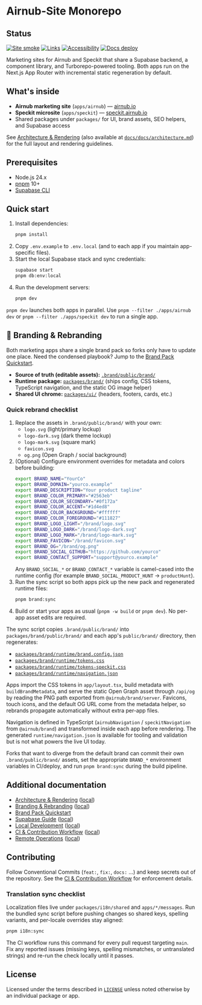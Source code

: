 # Airnub-Site Monorepo

## Status

[![Site smoke](https://github.com/airnub/airnub-site/actions/workflows/site-smoke.yml/badge.svg)](../../actions/workflows/site-smoke.yml)
[![Links](https://github.com/airnub/airnub-site/actions/workflows/links.yml/badge.svg)](../../actions/workflows/links.yml)
[![Accessibility](https://github.com/airnub/airnub-site/actions/workflows/a11y.yml/badge.svg)](../../actions/workflows/a11y.yml)
[![Docs deploy](https://github.com/airnub/airnub-site/actions/workflows/deploy-docs.yml/badge.svg)](../../actions/workflows/deploy-docs.yml)

Marketing sites for Airnub and Speckit that share a Supabase backend, a component library, and Turborepo-powered tooling. Both apps run on the Next.js App Router with incremental static regeneration by default.

## What's inside

- **Airnub marketing site** (`apps/airnub`) — [airnub.io](https://airnub.io)
- **Speckit microsite** (`apps/speckit`) — [speckit.airnub.io](https://speckit.airnub.io)
- Shared packages under `packages/` for UI, brand assets, SEO helpers, and Supabase access

See [Architecture & Rendering](https://airnub.github.io/airnub-site/docs/architecture) (also available at [`docs/docs/architecture.md`](docs/docs/architecture.md)) for the full layout and rendering guidelines.

## Prerequisites

- Node.js 24.x
- [pnpm](https://pnpm.io/) 10+
- [Supabase CLI](https://supabase.com/docs/guides/cli)

## Quick start

1. Install dependencies:
   ```bash
   pnpm install
   ```
2. Copy `.env.example` to `.env.local` (and to each app if you maintain app-specific files).
3. Start the local Supabase stack and sync credentials:
   ```bash
   supabase start
   pnpm db:env:local
   ```
4. Run the development servers:
   ```bash
   pnpm dev
   ```

`pnpm dev` launches both apps in parallel. Use `pnpm --filter ./apps/airnub dev` or `pnpm --filter ./apps/speckit dev` to run a single app.

## 🎨 Branding & Rebranding

Both marketing apps share a single brand pack so forks only have to update one place. Need the condensed playbook? Jump to the [Brand Pack Quickstart](packages/brand/QUICKSTART.md).

- **Source of truth (editable assets):** [`.brand/public/brand/`](.brand/public/brand/)
- **Runtime package:** [`packages/brand/`](packages/brand/) (ships config, CSS tokens, TypeScript navigation, and the static OG image helper)
- **Shared UI chrome:** [`packages/ui/`](packages/ui/) (headers, footers, cards, etc.)

### Quick rebrand checklist

1. Replace the assets in `.brand/public/brand/` with your own:
   - `logo.svg` (light/primary lockup)
   - `logo-dark.svg` (dark theme lockup)
   - `logo-mark.svg` (square mark)
   - `favicon.svg`
   - `og.png` (Open Graph / social background)
2. (Optional) Configure environment overrides for metadata and colors before building:
   ```bash
   export BRAND_NAME="YourCo"
   export BRAND_DOMAIN="yourco.example"
   export BRAND_DESCRIPTION="Your product tagline"
   export BRAND_COLOR_PRIMARY="#2563eb"
   export BRAND_COLOR_SECONDARY="#0f172a"
   export BRAND_COLOR_ACCENT="#1d4ed8"
   export BRAND_COLOR_BACKGROUND="#ffffff"
   export BRAND_COLOR_FOREGROUND="#111827"
   export BRAND_LOGO_LIGHT="/brand/logo.svg"
   export BRAND_LOGO_DARK="/brand/logo-dark.svg"
   export BRAND_LOGO_MARK="/brand/logo-mark.svg"
   export BRAND_FAVICON="/brand/favicon.svg"
   export BRAND_OG="/brand/og.png"
   export BRAND_SOCIAL_GITHUB="https://github.com/yourco"
   export BRAND_CONTACT_SUPPORT="support@yourco.example"
   ```
   Any `BRAND_SOCIAL_*` or `BRAND_CONTACT_*` variable is camel-cased into the runtime config (for example `BRAND_SOCIAL_PRODUCT_HUNT` → `productHunt`).
3. Run the sync script so both apps pick up the new pack and regenerated runtime files:
   ```bash
   pnpm brand:sync
   ```
4. Build or start your apps as usual (`pnpm -w build` or `pnpm dev`). No per-app asset edits are required.

The sync script copies `.brand/public/brand/` into `packages/brand/public/brand/` and each app's `public/brand/` directory, then regenerates:

- [`packages/brand/runtime/brand.config.json`](packages/brand/runtime/brand.config.json)
- [`packages/brand/runtime/tokens.css`](packages/brand/runtime/tokens.css)
- [`packages/brand/runtime/tokens-speckit.css`](packages/brand/runtime/tokens-speckit.css)
- [`packages/brand/runtime/navigation.json`](packages/brand/runtime/navigation.json)

Apps import the CSS tokens in `app/layout.tsx`, build metadata with `buildBrandMetadata`, and serve the static Open Graph asset through `/api/og` by reading the PNG path exported from `@airnub/brand/server`. Favicons, touch icons, and the default OG URL come from the metadata helper, so rebrands propagate automatically without extra per-app files.

Navigation is defined in TypeScript (`airnubNavigation` / `speckitNavigation` from `@airnub/brand`) and transformed inside each app before rendering. The generated `runtime/navigation.json` is available for tooling and validation but is not what powers the live UI today.

Forks that want to diverge from the default brand can commit their own `.brand/public/brand/` assets, set the appropriate `BRAND_*` environment variables in CI/deploy, and run `pnpm brand:sync` during the build pipeline.

## Additional documentation

- [Architecture & Rendering](https://airnub.github.io/airnub-site/docs/architecture) ([local](docs/docs/architecture.md))
- [Branding & Rebranding](https://airnub.github.io/airnub-site/docs/branding) ([local](docs/docs/branding.md))
- [Brand Pack Quickstart](packages/brand/QUICKSTART.md)
- [Supabase Guide](https://airnub.github.io/airnub-site/docs/supabase) ([local](docs/docs/supabase.md))
- [Local Development](https://airnub.github.io/airnub-site/docs/development) ([local](docs/docs/development.md))
- [CI & Contribution Workflow](https://airnub.github.io/airnub-site/docs/ci) ([local](docs/docs/ci.md))
- [Remote Operations](https://airnub.github.io/airnub-site/docs/remote-operations) ([local](docs/docs/remote-operations.md))

## Contributing

Follow Conventional Commits (`feat:`, `fix:`, `docs:` …) and keep secrets out of the repository. See the [CI & Contribution Workflow](docs/docs/ci.md) for enforcement details.

### Translation sync checklist

Localization files live under `packages/i18n/shared` and `apps/*/messages`. Run the bundled sync script before pushing changes so shared keys, spelling variants, and per-locale overrides stay aligned:

```bash
pnpm i18n:sync
```

The CI workflow runs this command for every pull request targeting `main`. Fix any reported issues (missing keys, spelling mismatches, or untranslated strings) and re-run the check locally until it passes.

## License

Licensed under the terms described in [`LICENSE`](./LICENSE) unless noted otherwise by an individual package or app.
